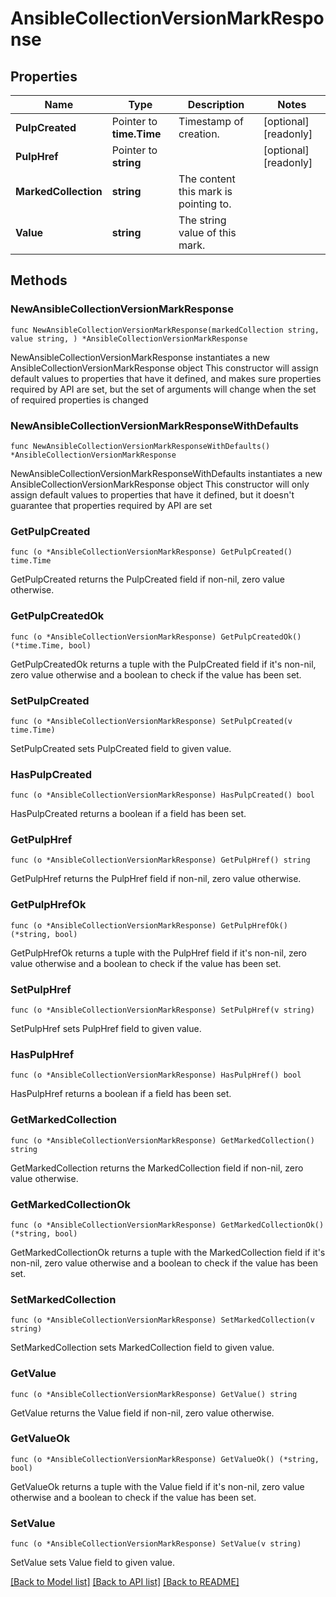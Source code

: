 # AnsibleCollectionVersionMarkResponse

## Properties

Name | Type | Description | Notes
------------ | ------------- | ------------- | -------------
**PulpCreated** | Pointer to **time.Time** | Timestamp of creation. | [optional] [readonly] 
**PulpHref** | Pointer to **string** |  | [optional] [readonly] 
**MarkedCollection** | **string** | The content this mark is pointing to. | 
**Value** | **string** | The string value of this mark. | 

## Methods

### NewAnsibleCollectionVersionMarkResponse

`func NewAnsibleCollectionVersionMarkResponse(markedCollection string, value string, ) *AnsibleCollectionVersionMarkResponse`

NewAnsibleCollectionVersionMarkResponse instantiates a new AnsibleCollectionVersionMarkResponse object
This constructor will assign default values to properties that have it defined,
and makes sure properties required by API are set, but the set of arguments
will change when the set of required properties is changed

### NewAnsibleCollectionVersionMarkResponseWithDefaults

`func NewAnsibleCollectionVersionMarkResponseWithDefaults() *AnsibleCollectionVersionMarkResponse`

NewAnsibleCollectionVersionMarkResponseWithDefaults instantiates a new AnsibleCollectionVersionMarkResponse object
This constructor will only assign default values to properties that have it defined,
but it doesn't guarantee that properties required by API are set

### GetPulpCreated

`func (o *AnsibleCollectionVersionMarkResponse) GetPulpCreated() time.Time`

GetPulpCreated returns the PulpCreated field if non-nil, zero value otherwise.

### GetPulpCreatedOk

`func (o *AnsibleCollectionVersionMarkResponse) GetPulpCreatedOk() (*time.Time, bool)`

GetPulpCreatedOk returns a tuple with the PulpCreated field if it's non-nil, zero value otherwise
and a boolean to check if the value has been set.

### SetPulpCreated

`func (o *AnsibleCollectionVersionMarkResponse) SetPulpCreated(v time.Time)`

SetPulpCreated sets PulpCreated field to given value.

### HasPulpCreated

`func (o *AnsibleCollectionVersionMarkResponse) HasPulpCreated() bool`

HasPulpCreated returns a boolean if a field has been set.

### GetPulpHref

`func (o *AnsibleCollectionVersionMarkResponse) GetPulpHref() string`

GetPulpHref returns the PulpHref field if non-nil, zero value otherwise.

### GetPulpHrefOk

`func (o *AnsibleCollectionVersionMarkResponse) GetPulpHrefOk() (*string, bool)`

GetPulpHrefOk returns a tuple with the PulpHref field if it's non-nil, zero value otherwise
and a boolean to check if the value has been set.

### SetPulpHref

`func (o *AnsibleCollectionVersionMarkResponse) SetPulpHref(v string)`

SetPulpHref sets PulpHref field to given value.

### HasPulpHref

`func (o *AnsibleCollectionVersionMarkResponse) HasPulpHref() bool`

HasPulpHref returns a boolean if a field has been set.

### GetMarkedCollection

`func (o *AnsibleCollectionVersionMarkResponse) GetMarkedCollection() string`

GetMarkedCollection returns the MarkedCollection field if non-nil, zero value otherwise.

### GetMarkedCollectionOk

`func (o *AnsibleCollectionVersionMarkResponse) GetMarkedCollectionOk() (*string, bool)`

GetMarkedCollectionOk returns a tuple with the MarkedCollection field if it's non-nil, zero value otherwise
and a boolean to check if the value has been set.

### SetMarkedCollection

`func (o *AnsibleCollectionVersionMarkResponse) SetMarkedCollection(v string)`

SetMarkedCollection sets MarkedCollection field to given value.


### GetValue

`func (o *AnsibleCollectionVersionMarkResponse) GetValue() string`

GetValue returns the Value field if non-nil, zero value otherwise.

### GetValueOk

`func (o *AnsibleCollectionVersionMarkResponse) GetValueOk() (*string, bool)`

GetValueOk returns a tuple with the Value field if it's non-nil, zero value otherwise
and a boolean to check if the value has been set.

### SetValue

`func (o *AnsibleCollectionVersionMarkResponse) SetValue(v string)`

SetValue sets Value field to given value.



[[Back to Model list]](../README.md#documentation-for-models) [[Back to API list]](../README.md#documentation-for-api-endpoints) [[Back to README]](../README.md)


